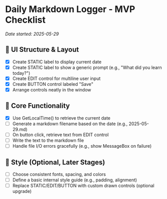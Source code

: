 # Daily Markdown Logger - MVP Checklist
*Date started: 2025-05-29*

## 🧱 UI Structure & Layout

- [x] Create STATIC label to display current date
- [x] Create STATIC label to show a generic prompt (e.g., "What did you learn today?")
- [x] Create EDIT control for multiline user input
- [x] Create BUTTON control labeled "Save"
- [x] Arrange controls neatly in the window

## 🔧 Core Functionality

- [x] Use GetLocalTime() to retrieve the current date
- [ ] Generate a markdown filename based on the date (e.g., 2025-05-29.md)
- [ ] On button click, retrieve text from EDIT control
- [ ] Write the text to the markdown file
- [ ] Handle file I/O errors gracefully (e.g., show MessageBox on failure)

## 🎨 Style (Optional, Later Stages)

- [ ] Choose consistent fonts, spacing, and colors
- [ ] Define a basic internal style guide (e.g., padding, alignment)
- [ ] Replace STATIC/EDIT/BUTTON with custom drawn controls (optional upgrade)